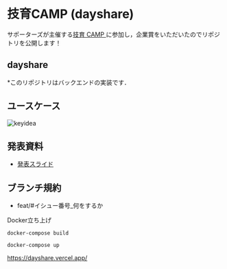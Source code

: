 # 技育CAMP (dayshare)
サポーターズが主催する[技育 CAMP ](https://talent.supporterz.jp/geekcamp/)に参加し，企業賞をいただいたのでリポジトリを公開します！

## dayshare


*このリポジトリはバックエンドの実装です．

## ユースケース


![keyidea](./data/keyidea.png)


## 発表資料
- [発表スライド](./data/hackbook.pdf)

## ブランチ規約
- feat/#イシュー番号_何をするか




Docker立ち上げ
```
docker-compose build
```
```
docker-compose up
```

https://dayshare.vercel.app/
